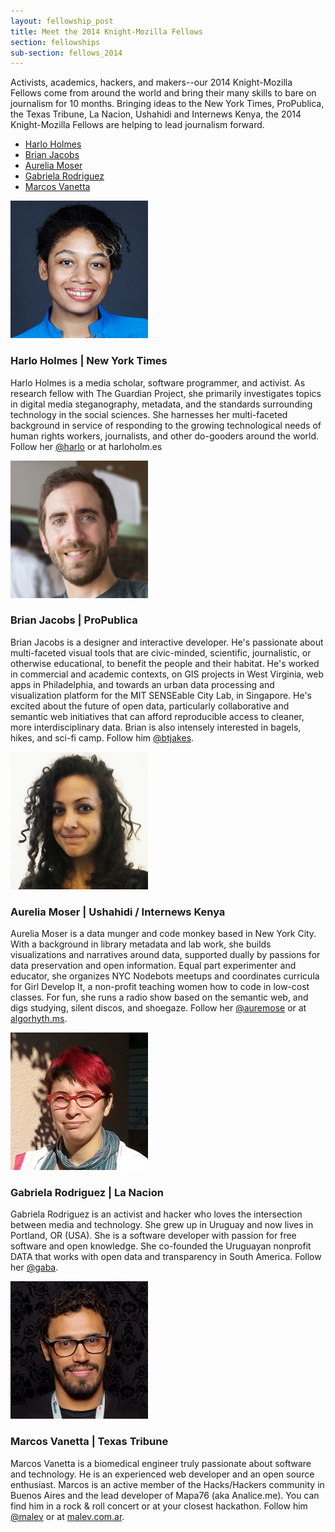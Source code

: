 ```yaml
---
layout: fellowship_post
title: Meet the 2014 Knight-Mozilla Fellows
section: fellowships
sub-section: fellows_2014
---
```

<p class="bodybig">Activists, academics, hackers, and makers--our 2014 Knight-Mozilla Fellows come from around the world and bring their many skills to bare on journalism for 10 months. Bringing ideas to the New York Times, ProPublica, the Texas Tribune, La Nacion, Ushahidi and Internews Kenya, the 2014 Knight-Mozilla Fellows are helping to lead journalism forward.</p>
<ul class="fellowslist">
<li><a href="#harlo">Harlo Holmes </a>
<li><a href="#brian">Brian Jacobs </a>
<li><a href="#aurelia">Aurelia Moser </a>
<li><a href="#gabriela">Gabriela Rodriguez </a>
<li><a href="#marcos">Marcos Vanetta </a>
</ul>

<p><img src="/media/img/fellows/2014-fellows/harlo-220.png" class="meet meet14" alt="">
<h3 id="harlo">Harlo Holmes | New York Times</h3>

<p>Harlo Holmes is a media scholar, software programmer, and activist. As research fellow with The Guardian Project, she primarily investigates topics in digital media steganography, metadata, and the standards surrounding technology in the social sciences. She harnesses her multi-faceted background in service of responding to the growing technological needs of human rights workers, journalists, and other do-gooders around the world. Follow her <a href="http://www.twitter.com/harlo">@harlo</a> or at <a href"http://harloholm.es">harloholm.es</a></p>

<p><img src="/media/img/fellows/2014-fellows/brian-220.png" class="meet meet14" alt="">
<h3 id="brian">Brian Jacobs | ProPublica</h3>

<p>Brian Jacobs is a designer and interactive developer. He's passionate about multi-faceted visual tools that are civic-minded, scientific, journalistic, or otherwise educational, to benefit the people and their habitat. He's worked in commercial and academic contexts, on GIS projects in West Virginia, web apps in Philadelphia, and towards an urban data processing and visualization platform for the MIT SENSEable City Lab, in Singapore. He's excited about the future of open data, particularly collaborative and semantic web initiatives that can afford reproducible access to cleaner, more interdisciplinary data. Brian is also intensely interested in bagels, hikes, and sci-fi camp. Follow him <a href="http://www.twitter.com/btjakes">@btjakes</a>.</p>

<p><img src="/media/img/fellows/2014-fellows/aurelia-220.png" class="meet meet14" alt="">
<h3 id="aurelia">Aurelia Moser | Ushahidi / Internews Kenya</h3>

<p>Aurelia Moser is a data munger and code monkey based in New York City. With a background in library metadata and lab work, she builds visualizations and narratives around data, supported dually by passions for data preservation and open information. Equal part experimenter and educator, she organizes NYC Nodebots meetups and coordinates curricula for Girl Develop It, a non-profit teaching women how to code in low-cost classes. For fun, she runs a radio show based on the semantic web, and digs studying, silent discos, and shoegaze. Follow her <a href="http://www.twitter.com/auremoser">@auremose</a> or at <a href="http://www.algorhyth.ms">algorhyth.ms</a>.

<p><img src="/media/img/fellows/2014-fellows/gabriela-220.png" class="meet meet14" alt="">
<h3 id="gabriela">Gabriela Rodriguez | La Nacion</h3>

<p>Gabriela Rodriguez is an activist and hacker who loves the intersection between media and technology. She grew up in Uruguay and now lives in Portland, OR (USA). She is a software developer with passion for free software and open knowledge. She co-founded the Uruguayan nonprofit DATA that works with open data and transparency in South America. Follow her <a href="http://www.twitter.com/gaba">@gaba</a>.

<p><img src="/media/img/fellows/2014-fellows/marcos-220.png" class="meet meet14" alt="">
<h3 id="marcos">Marcos Vanetta | Texas Tribune</h3>

<p>Marcos Vanetta is a biomedical engineer truly passionate about software and technology. He is an experienced web developer and an open source enthusiast. Marcos is an active member of the Hacks/Hackers community in Buenos Aires and the lead developer of Mapa76 (aka Analice.me). You can find him in a rock & roll concert or at your closest hackathon. Follow him <a href="http://www.twitter.com/malev">@malev</a> or at <a href="http://malev.com.ar">malev.com.ar</a>.


